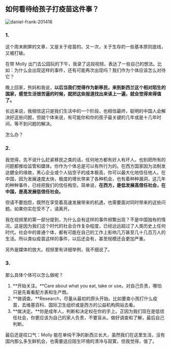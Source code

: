 ## 如何看待给孩子打疫苗这件事？

![daniel-frank-201416](https://i.imgur.com/uIHhGVr.jpg)

### 1.
这个周末刷屏的文章，又是关于疫苗的。又一次，关于生存的一些基本原则底线，又被打破。

在带 Molly 出门去公园玩的下午，我录了这段视频，表达了一些自己的想法。比如：为什么会出现这样的事件，还有可能再次出现吗？我们作为个体应该怎么对待它？

晚上回家，熊妈和我说，**以后当我们觉得作为新移民，来到新西兰这个相对陌生的国家，感觉生活很苦逼的时候，就把这些报道找出来读上一遍，就会觉得来得值了。**

长远来说，我相信这只是我们生活中的一个阶段，也相信最终，聪明的中国人会解决好这些问题，但就个体来说，有可能你和你的孩子最关键的几年或是十几年时间，等不到问题的解决。

怎么办？

### 2.
我觉得，先不说什么赶紧移民之类的话，任何地方都有好人有坏人。也别把所有的问题都推给监管和媒体。你作为个体总是可以有所行为的。在西方国家因为法制发达健全的缘故，黑心企业或个人钻空子的成本极高，你可以最大化地信任他人。在中国，因为发展速度太快，极度的增长带来了各种机会，也有着种种漏洞，这几年的种种事件，已经把我们的信任掏空。简单说，**在西方，是低发展高信任社会，在中国，是高发展低信任社会。**

但请不要抱怨，既然在享受着高速发展带来的机遇，也需要面对同时带来的这些问题。如果你实在受不了，请离开。

我在视频里的第一部分提到，为什么会有这样的事件频繁出现？不是中国独有的情况。这是因为我们这个时代的社会合作复杂程度，已经远远超过了人类历史上任何时代。社会中的普通个体，都有可能在自己的工作上影响几万甚至几十几百万人的生活。所以类似疫苗这样的事件，以后还会有，甚至规模还会更加严重。

另外是媒体的放大。视频里有详细举例，我不细说了。

### 3.

那么具体个体可以怎么做呢？

1. **开始关注。**Care about what you eat, take or use。对自己负责，哪怕只是先看看配方表和生产商。
2. **做调查。**Research，尽量从最初的原头开始。比如要查小孩打什么疫苗，去维基百科、国际卫生组织或是西方的公益机构网站去看。
3. **做决定。**你是成年人，判断和决定权在你的手上。正因为我们现在是低信任社会，你更应该为自己的家人负责，不要盲从。做好调查和了解，最后自己判断。

最后还是叹口气：Molly 能在单纯干净的新西兰长大，虽然我们在这里生活，没有国内那么多生鲜机会，也需要适应陌生环境的清冷与寂寞，但我觉得，值了。